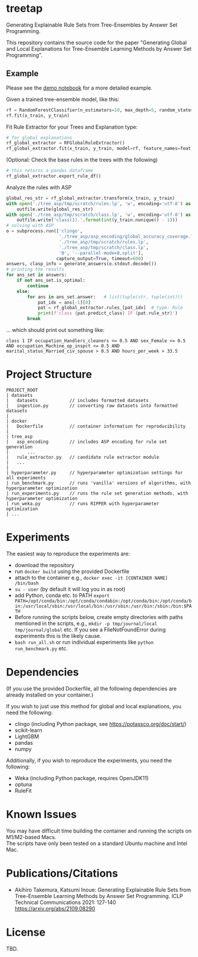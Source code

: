 # treetap

Generating Explainable Rule Sets from Tree-Ensembles by Answer Set Programming.

This repository contains the source code for the paper 
"Generating Global and Local Explanations for Tree-Ensemble Learning Methods by Answer Set Programming".

## Example

Please see the [demo notebook](demo.ipynb) for a more detailed example.

Given a trained tree-ensemble model, like this:
```python
rf = RandomForestClassifier(n_estimators=10, max_depth=5, random_state=SEED, n_jobs=1)
rf.fit(x_train, y_train)
```

Fit Rule Extractor for your Trees and Explanation type:
```python
# for global explanations
rf_global_extractor = RFGlobalRuleExtractor()
rf_global_extractor.fit(x_train, y_train, model=rf, feature_names=feat)
```

(Optional: Check the base rules in the trees with the following)
```python
# this returns a pandas dataframe
rf_global_extractor.export_rule_df()
```

Analyze the rules with ASP
```python
global_res_str = rf_global_extractor.transform(x_train, y_train)
with open('./tree_asp/tmp/scratch/rules.lp', 'w', encoding='utf-8') as outfile:
    outfile.write(global_res_str)
with open('./tree_asp/tmp/scratch/class.lp', 'w', encoding='utf-8') as outfile:
    outfile.write('class(1).'.format(int(y_train.nunique() - 1)))
# solving with ASP
o = subprocess.run(['clingo', 
                    './tree_asp/asp_encoding/global_accuracy_coverage.lp', 
                    './tree_asp/tmp/scratch/rules.lp',
                    './tree_asp/tmp/scratch/class.lp', 
                    '0', '--parallel-mode=8,split'], 
                   capture_output=True, timeout=600)
answers, clasp_info = generate_answers(o.stdout.decode())
# printing the results
for ans_set in answers:
    if not ans_set.is_optimal:
        continue
    else:
        for ans in ans_set.answer:   # list(tuple(str, tuple(int)))
            pat_idx = ans[-1][0]
            pat = rf_global_extractor.rules_[pat_idx]  # type: Rule
            print(f'class {pat.predict_class} IF {pat.rule_str}')
        break
```

... which should print out something like:
```
class 1 IF occupation_Handlers_cleaners <= 0.5 AND sex_Female <= 0.5 AND occupation_Machine_op_inspct <= 0.5 AND marital_status_Married_civ_spouse > 0.5 AND hours_per_week > 33.5
```

# Project Structure
```text
PROJECT_ROOT
| datasets
|   datasets            // includes formatted datasets
|   ingestion.py        // converting raw datasets into formatted datasets
|
| docker
|   Dockerfile          // container information for reproducibility
|
| tree_asp
|   asp_encoding        // includes ASP encoding for rule set generation
|       ...
|   rule_extractor.py   // candidate rule extractor module
|   ...
|
| hyperparameter.py     // hyperparameter optimization settings for all experiments
| run_benchmark.py      // runs 'vanilla' versions of algorithms, with hyperparameter optimization
| run_experiments.py    // runs the rule set generation methods, with hyperparameter optimization
| run_weka.py           // runs RIPPER with hyperparameter optimization
| ...

```

# Experiments

The easiest way to reproduce the experiments are:
* download the repository
* run `docker build` using the provided Dockerfile
* attach to the container e.g., `docker exec -it [CONTAINER NAME] /bin/bash`
* `su - user` (by default it will log you in as root)
* add Python, conda etc. to PATH `export PATH=/opt/conda/bin:/opt/conda/condabin:/opt/conda/bin:/opt/conda/bin:/usr/local/sbin:/usr/local/bin:/usr/sbin:/usr/bin:/sbin:/bin:$PATH`
* Before running the scripts below, create empty directories with paths mentioned in the scripts, e.g., `mkdir -p tmp/journal/local tmp/journal/global` etc. If you see a FileNotFoundError during experiments this is the likely cause.
* `bash run_all.sh` or run individual experiments like `python run_benchmark.py` etc.

# Dependencies

(If you use the provided Dockerfile, all the following dependencies are already installed on your container.)

If you wish to just use this method for global and local explanations, you need the following:
* clingo (including Python package, see https://potassco.org/doc/start/)
* scikit-learn
* LightGBM
* pandas
* numpy

Additionally, if you wish to reproduce the experiments, you need the following:
* Weka (including Python package, requires OpenJDK11)
* optuna
* RuleFit

# Known Issues

You may have difficult time building the container and running the scripts on M1/M2-based Macs.   
The scripts have only been tested on a standard Ubuntu machine and Intel Mac.

# Publications/Citations

* Akihiro Takemura, Katsumi Inoue:
Generating Explainable Rule Sets from Tree-Ensemble Learning Methods by Answer Set Programming. ICLP Technical Communications 2021: 127-140 https://arxiv.org/abs/2109.08290


# License
TBD.
